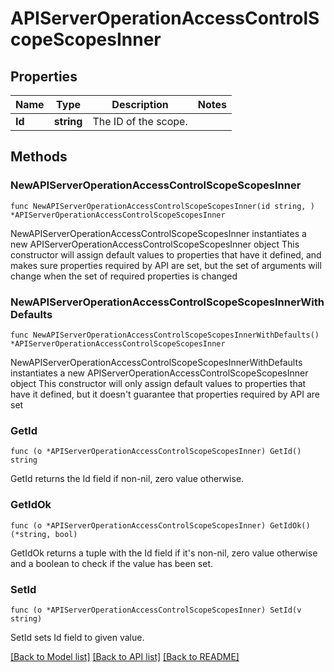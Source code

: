 # APIServerOperationAccessControlScopeScopesInner

## Properties

Name | Type | Description | Notes
------------ | ------------- | ------------- | -------------
**Id** | **string** | The ID of the scope. | 

## Methods

### NewAPIServerOperationAccessControlScopeScopesInner

`func NewAPIServerOperationAccessControlScopeScopesInner(id string, ) *APIServerOperationAccessControlScopeScopesInner`

NewAPIServerOperationAccessControlScopeScopesInner instantiates a new APIServerOperationAccessControlScopeScopesInner object
This constructor will assign default values to properties that have it defined,
and makes sure properties required by API are set, but the set of arguments
will change when the set of required properties is changed

### NewAPIServerOperationAccessControlScopeScopesInnerWithDefaults

`func NewAPIServerOperationAccessControlScopeScopesInnerWithDefaults() *APIServerOperationAccessControlScopeScopesInner`

NewAPIServerOperationAccessControlScopeScopesInnerWithDefaults instantiates a new APIServerOperationAccessControlScopeScopesInner object
This constructor will only assign default values to properties that have it defined,
but it doesn't guarantee that properties required by API are set

### GetId

`func (o *APIServerOperationAccessControlScopeScopesInner) GetId() string`

GetId returns the Id field if non-nil, zero value otherwise.

### GetIdOk

`func (o *APIServerOperationAccessControlScopeScopesInner) GetIdOk() (*string, bool)`

GetIdOk returns a tuple with the Id field if it's non-nil, zero value otherwise
and a boolean to check if the value has been set.

### SetId

`func (o *APIServerOperationAccessControlScopeScopesInner) SetId(v string)`

SetId sets Id field to given value.



[[Back to Model list]](../README.md#documentation-for-models) [[Back to API list]](../README.md#documentation-for-api-endpoints) [[Back to README]](../README.md)


